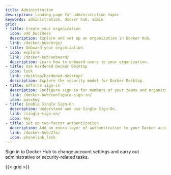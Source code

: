 ```yaml
---
title: Administration
description: landing page for administration topic
keywords: administration, docker hub, admin
grid:
- title: Create your organization
  icon: add_business
  description: Explore and set up an organization in Docker Hub.
  link: /docker-hub/orgs/
- title: Onboard your organization
  icon: explore
  link: /docker-hub/onboard/
  description: Learn how to onboard users to your organization.
- title: Use Hardened Docker Desktop
  icon: lock
  link: /desktop/hardened-desktop/
  description: Explore the security model for Docker Desktop.
- title: Enforce sign-in
  description: Configure sign-in for members of your teams and organizations.
  link: /docker-hub/configure-sign-in/
  icon: passkey
- title: Enable Single Sign-On
  description: Understand and use Single Sign-On.
  link: /single-sign-on/
  icon: key
- title: Set up two-factor authentication
  description: Add an extra layer of authentication to your Docker account.
  link: /docker-hub/2fa/
  icon: phonelink_lock
---
```


Sign in to Docker Hub to change account settings and carry out administrative or security-related tasks. 

{{< grid >}}